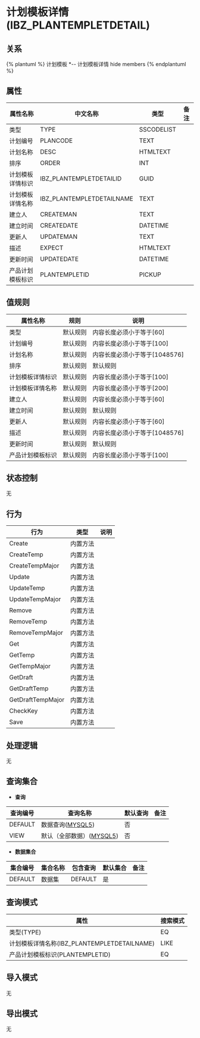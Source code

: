 # 计划模板详情(IBZ_PLANTEMPLETDETAIL)

  

## 关系
{% plantuml %}
计划模板 *-- 计划模板详情 
hide members
{% endplantuml %}

## 属性

| 属性名称        |    中文名称    | 类型     |  备注  |
| --------   |------------| -----   |  -------- | 
|类型|TYPE|SSCODELIST|&nbsp;|
|计划编号|PLANCODE|TEXT|&nbsp;|
|计划名称|DESC|HTMLTEXT|&nbsp;|
|排序|ORDER|INT|&nbsp;|
|计划模板详情标识|IBZ_PLANTEMPLETDETAILID|GUID|&nbsp;|
|计划模板详情名称|IBZ_PLANTEMPLETDETAILNAME|TEXT|&nbsp;|
|建立人|CREATEMAN|TEXT|&nbsp;|
|建立时间|CREATEDATE|DATETIME|&nbsp;|
|更新人|UPDATEMAN|TEXT|&nbsp;|
|描述|EXPECT|HTMLTEXT|&nbsp;|
|更新时间|UPDATEDATE|DATETIME|&nbsp;|
|产品计划模板标识|PLANTEMPLETID|PICKUP|&nbsp;|

## 值规则
| 属性名称    | 规则    |  说明  |
| --------   |------------| ----- | 
|类型|默认规则|内容长度必须小于等于[60]|
|计划编号|默认规则|内容长度必须小于等于[100]|
|计划名称|默认规则|内容长度必须小于等于[1048576]|
|排序|默认规则|默认规则|
|计划模板详情标识|默认规则|内容长度必须小于等于[100]|
|计划模板详情名称|默认规则|内容长度必须小于等于[200]|
|建立人|默认规则|内容长度必须小于等于[60]|
|建立时间|默认规则|默认规则|
|更新人|默认规则|内容长度必须小于等于[60]|
|描述|默认规则|内容长度必须小于等于[1048576]|
|更新时间|默认规则|默认规则|
|产品计划模板标识|默认规则|内容长度必须小于等于[100]|

## 状态控制

无


## 行为
| 行为    | 类型    |  说明  |
| --------   |------------| ----- | 
|Create|内置方法|&nbsp;|
|CreateTemp|内置方法|&nbsp;|
|CreateTempMajor|内置方法|&nbsp;|
|Update|内置方法|&nbsp;|
|UpdateTemp|内置方法|&nbsp;|
|UpdateTempMajor|内置方法|&nbsp;|
|Remove|内置方法|&nbsp;|
|RemoveTemp|内置方法|&nbsp;|
|RemoveTempMajor|内置方法|&nbsp;|
|Get|内置方法|&nbsp;|
|GetTemp|内置方法|&nbsp;|
|GetTempMajor|内置方法|&nbsp;|
|GetDraft|内置方法|&nbsp;|
|GetDraftTemp|内置方法|&nbsp;|
|GetDraftTempMajor|内置方法|&nbsp;|
|CheckKey|内置方法|&nbsp;|
|Save|内置方法|&nbsp;|

## 处理逻辑
无

## 查询集合

* **查询**

| 查询编号 | 查询名称       | 默认查询 |   备注|
| --------  | --------   | --------   | ----- |
|DEFAULT|数据查询([MYSQL5](../../appendix/query_MYSQL5.md#IbzPlanTempletDetail_Default))|否|&nbsp;|
|VIEW|默认（全部数据）([MYSQL5](../../appendix/query_MYSQL5.md#IbzPlanTempletDetail_View))|否|&nbsp;|

* **数据集合**

| 集合编号 | 集合名称   |  包含查询  | 默认集合 |   备注|
| --------  | --------   | -------- | --------   | ----- |
|DEFAULT|数据集|DEFAULT|是|&nbsp;|

## 查询模式
| 属性      |    搜索模式     |
| --------   |------------|
|类型(TYPE)|EQ|
|计划模板详情名称(IBZ_PLANTEMPLETDETAILNAME)|LIKE|
|产品计划模板标识(PLANTEMPLETID)|EQ|

## 导入模式
无


## 导出模式
无
